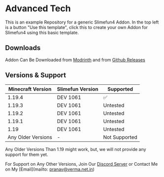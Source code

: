 # Advanced Tech
This is an example Repository for a generic Slimefun4 Addon.
In the top left is a button "Use this template", click this to create your own Addon for Slimefun4 using this basic template.

## Downloads
Addon Can Be Downloaded from [Modrinth](https://modrinth.com/plugin/advancedtech) and from [Github Releases](https://github.com/PranavVerma-droid/AdvancedTech/releases)

## Versions & Support

| Minecraft Version  | Slimefun Version | Supported          |
|--------------------|------------------|--------------------|
| 1.19.4             | DEV 1061         | :white_check_mark: |
| 1.19.3             | DEV 1061         | Untested           |
| 1.19.2             | DEV 1061         | Untested           |
| 1.19.1             | DEV 1061         | Untested           |
| 1.19               | DEV 1061         | Untested           |
| Any Older Versions | -                | Not Supported      |

Any Older Versions Than 1.19 might work, but, we will not provide any support for them yet.

For Support on Any Other Versions, Join Our [Discord Server](https://discord.gg/8Wj8xw2) or Contact Me on My [Email](mailto: pranav@verma.net.in)